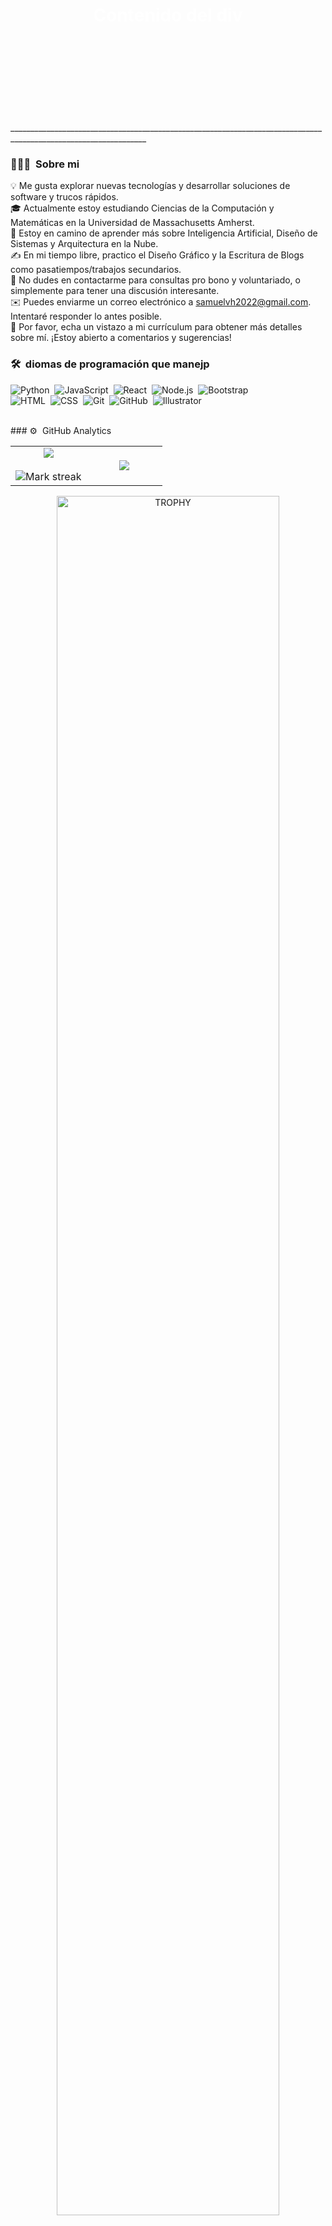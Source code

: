   <div class="background-container" style="width: 100%; height: 300px; background-image: url('https://i.ibb.co/6JXdRB3/Dise-o-sin-t-tulo-1.gif'); background-size: cover; background-position: center; display: flex; justify-content: center; align-items: center;">
    <!-- Contenido opcional dentro del div -->
    <h1 style="color: white;">Contenido del div</h1>
  </div>

<br/>


<p>________________________________________________________________________________________________________________<p/>

  
### 👨🏻‍💻 &nbsp;Sobre mi 


💡 Me gusta explorar nuevas tecnologías y desarrollar soluciones de software y trucos rápidos.
<br/>
🎓 Actualmente estoy estudiando Ciencias de la Computación y Matemáticas en la Universidad de Massachusetts Amherst.
<br/>
🌱 Estoy en camino de aprender más sobre Inteligencia Artificial, Diseño de Sistemas y Arquitectura en la Nube.
<br/>
✍️ En mi tiempo libre, practico el Diseño Gráfico y la Escritura de Blogs como pasatiempos/trabajos secundarios.
<br/>
💬 No dudes en contactarme para consultas pro bono y voluntariado, o simplemente para tener una discusión interesante.
<br/>
✉️ Puedes enviarme un correo electrónico a samuelvh2022@gmail.com. Intentaré responder lo antes posible.
<br/>
📄 Por favor, echa un vistazo a mi currículum para obtener más detalles sobre mí. ¡Estoy abierto a comentarios y sugerencias!

### 🛠 &nbsp;diomas de programación que manejp

![Python](https://img.shields.io/badge/-Python-05122A?style=flat&logo=python)&nbsp;
![JavaScript](https://img.shields.io/badge/-JavaScript-05122A?style=flat&logo=javascript)&nbsp;
![React](https://img.shields.io/badge/-React-05122A?style=flat&logo=react)&nbsp;
![Node.js](https://img.shields.io/badge/-Node.js-05122A?style=flat&logo=node.js)&nbsp;
![Bootstrap](https://img.shields.io/badge/-Bootstrap-05122A?style=flat&logo=bootstrap&logoColor=563D7C)\
![HTML](https://img.shields.io/badge/-HTML-05122A?style=flat&logo=HTML5)&nbsp;
![CSS](https://img.shields.io/badge/-CSS-05122A?style=flat&logo=CSS3&logoColor=1572B6)&nbsp;
![Git](https://img.shields.io/badge/-Git-05122A?style=flat&logo=git)&nbsp;
![GitHub](https://img.shields.io/badge/-GitHub-05122A?style=flat&logo=github)&nbsp;
![Illustrator](https://img.shields.io/badge/-Illustrator-05122A?style=flat&logo=adobe-illustrator)&nbsp;

<br/>
### ⚙️ &nbsp;GitHub Analytics

<!--- stats & Trophy (start) -->
<p align="center">
  <!--- stats (start) -->
<table align="center">
<tr border="none">
<td width="50%" align="center">
  
  <img  align="center"  src="https://github-readme-stats.vercel.app/api?username=vazz2004&theme=dark&show_icons=true&count_private=true" />
  <br></br>
  <img  title="🔥 Get streak stats for your profile at git.io/streak-stats" alt="Mark streak" src="https://github-readme-streak-stats.herokuapp.com/?user=vazz2004&theme=dark&hide_border=false" /> 
</td>

<td width="50%" align="center">

  <img  align="center"  src="https://github-readme-stats.anuraghazra1.vercel.app/api/top-langs/?username=vazz2004&theme=dark&hide_border=false&no-bg=true&no-frame=true&langs_count=10"/>
  
  </td>
</tr>
</table>
<!--- stats (end) -->

<!--- trophy (start) -->
<div align=center>
  <a href="https://github.com/ryo-ma/github-profile-trophy" title="Go to Source">
      <img align="center" width=84% src="https://github-profile-trophy.vercel.app/?username=vazz2004&theme=radical&row=1&column=7&margin-h=15&margin-w=5&no-bg=true" alt="TROPHY" />
    </a>
</div>
<!--- trophy (start) -->


</p>        
<!--- stats (end) -->


<br/>
### 🤝🏻 &nbsp;Contactame

<p align="center">
<a href="https://www.linkedin.com/in/samuel-alejandro-vasquez-hernandez-133644305/"><img src="https://img.shields.io/badge/-Samuel%20Vasquez%20Hernandez-0077B5?style=flat&logo=Linkedin&logoColor=white"/></a>
<a href="https://www.instagram.com/samuel_v_v/?hl=es-la"><img src="https://img.shields.io/badge/-@vazz2004__-E4405F?style=flat&logo=Instagram&logoColor=white"/></a>
</p>


